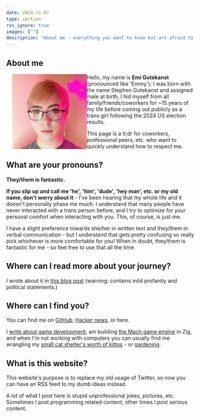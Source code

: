 ```yaml
---
date: 2024-11-07
type: section
rss_ignore: true
images: [""]
description: "About me - everything you want to know but are afraid to ask"
---
```


## About me

<img src="/android-chrome-512x512.png" style="width: 200px; float: left; align-self: start !important; margin-left: 1rem;">

Hello, my name is **Emi Gutekanst** (pronounced like 'Emmy'); I was born with the name Stephen Gutekanst and assigned male at birth, I hid myself from all family/friends/coworkers for ~15 years of my life before coming out publicly as a trans girl following the 2024 US election results.

This page is a tl;dr for coworkers, professional peers, etc. who want to quickly understand how to respect me.

## What are your pronouns?

**They/them is fantastic.**

**If you slip up and call me 'he', 'him', 'dude', 'hey man', etc. or my old name, don't worry about it** - I've been hearing that my whole life and it doesn't personally phase me much. I understand that many people have never interacted with a trans person before, and I try to optimize for your personal comfort when interacting with you. This, of course, is just me.

I have a slight preference towards she/her in written text and they/them in verbal communication - but I understand that gets pretty confusing so really pick whichever is more comfortable for you! When in doubt, they/them is fantastic for me - so feel free to use that all the time.

## Where can I read more about your journey?

I wrote about it in [this blog post](https://slimsag.com/2024/coming-out/) (warning: contains mild profanity and political statements.)

## Where can I find you?

You can find me on [GitHub](https://onlybits.org/slimsag), [Hacker news](https://news.ycombinator.com/threads?id=slimsag), or here.

I [write about game development](https://devlog.hexops.com/), am building [the Mach game engine](https://machengine.org/) in Zig, and when I'm not working with computers you can usually find me wrangling my [small cat shelter's worth of kittos](/categories/kittos) - or [gardening](/categories/gardening).

## What is this website?

This website's purpose is to replace my old usage of Twitter, so now you can have an RSS feed to my dumb ideas instead.

A lot of what I post here is stupid unprofessional jokes, pictures, etc. Sometimes I post programming related content, other times I post serious content.
